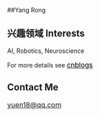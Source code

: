 ##Yang Rong


## 兴趣领域 Interests
AI, Robotics, Neuroscience


For more details see [<font color=black size=3>cnblogs</font>](https://www.cnblogs.com/rongyang2021/) 

## Contact Me
<font color=black size=3>yuen18@qq.com</font>
